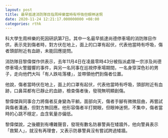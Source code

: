 ```yaml
---
layout: post
title: 最早抵達消防隊目指周梓樂當時有呼吸但眼神迷惘
date: 2020-11-24 12:21:17.000000000 +08:00
categories: rthk
---
```


科大學生周梓樂的死因研訊第7日。其中一名最早抵達尚德停車場的消防隊目作供，表示見到傷者時，對方伏在地上，面上的口罩有起伏，代表他當時有呼吸，傷者頭部附近有血跡，未能回應提問。

消防隊目黎偉傑作供表示，去年11月4日在凌晨零時43分被指派處理一宗涉及尚德停車場火警鐘響的事件，與另一名同事在巡視停車場期間，一名身穿深色衫的男子，走向他們大叫「有人跌咗落樓」，並帶領他們到傷者位置。

他說，傷者當時伏在地上，面上的口罩有起伏，代表他當時有呼吸，頭部附近有血跡，口鼻耳都有已靜止的血跡，檢查傷者後，發現無明顯創傷。

黎偉傑與同事合力將傷者反身變為平躺，面部向天，傷者手腳有微微屈曲，再嘗試與傷者溝通，但對方無回應。他形容傷者半打開眼，但眼神迷惘，不集中，傷者當時的心跳不穩定，血含氧量亦偏低。

黎偉傑說，之後聽到有嘈雜聲音，發現有數名防暴警員在矮牆外，他向警員表示「救緊人」，就沒有再理會，又表示防暴警員沒有嘗試跨過矮牆。
